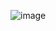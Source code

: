 ![image](https://user-images.githubusercontent.com/42132857/82738567-0bdcf600-9d56-11ea-916d-817d0bbdce2e.png)
